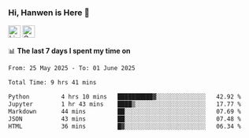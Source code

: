 ### Hi, Hanwen is Here 👋
<p>
	<a href="https://www.linkedin.com/in/liu-hanwen/"><img src="https://img.shields.io/badge/@hanwen-0A66C2?style=flat&logo=LinkedIn&logoColor=white" alt="Linkedin"  height="25px"/></a> 
	<a href="https://scholar.google.com/citations?user=HDF0su0AAAAJ"><img src="https://img.shields.io/badge/scholar-4385FE.svg?&style=plastic&logo=google-scholar&logoColor=white" alt="Google Scholar" height="25px"> </a>
</p>

📊 **The last 7 days I spent my time on** 
<!--START_SECTION:waka-->

```txt
From: 25 May 2025 - To: 01 June 2025

Total Time: 9 hrs 41 mins

Python         4 hrs 10 mins   ██████████▓░░░░░░░░░░░░░░   42.92 %
Jupyter        1 hr 43 mins    ████▒░░░░░░░░░░░░░░░░░░░░   17.77 %
Markdown       44 mins         ██░░░░░░░░░░░░░░░░░░░░░░░   07.69 %
JSON           43 mins         ██░░░░░░░░░░░░░░░░░░░░░░░   07.48 %
HTML           36 mins         █▓░░░░░░░░░░░░░░░░░░░░░░░   06.34 %
```

<!--END_SECTION:waka-->


<!--
**david990917/david990917** is a ✨ _special_ ✨ repository because its `README.md` (this file) appears on your GitHub profile.

Here are some ideas to get you started:

- 🔭 I’m currently working on ...
- 🌱 I’m currently learning ...
- 👯 I’m looking to collaborate on ...
- 🤔 I’m looking for help with ...
- 💬 Ask me about ...
- 📫 How to reach me: ...
- 😄 Pronouns: ...
- ⚡ Fun fact: ...
-->
